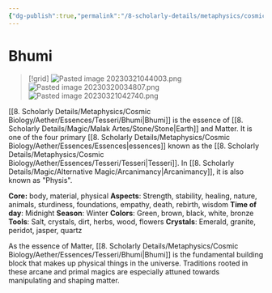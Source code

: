 ```yaml
---
{"dg-publish":true,"permalink":"/8-scholarly-details/metaphysics/cosmic-biology/aether/essences/tesseri/bhumi/","noteIcon":""}
---
```


# Bhumi

>[!grid]
>![Pasted image 20230321044003.png](/img/user/x.%20Assets/Attachments/Pasted%20image%2020230321044003.png)
>![Pasted image 20230320034807.png](/img/user/x.%20Assets/Attachments/Pasted%20image%2020230320034807.png)
>![Pasted image 20230321042740.png](/img/user/x.%20Assets/Attachments/Pasted%20image%2020230321042740.png)

[[8. Scholarly Details/Metaphysics/Cosmic Biology/Aether/Essences/Tesseri/Bhumi\|Bhumi]] is the essence of [[8. Scholarly Details/Magic/Malak Artes/Stone/Stone\|Earth]] and Matter. It is one of the four primary [[8. Scholarly Details/Metaphysics/Cosmic Biology/Aether/Essences/Essences\|essences]] known as the [[8. Scholarly Details/Metaphysics/Cosmic Biology/Aether/Essences/Tesseri/Tesseri\|Tesseri]]. In [[8. Scholarly Details/Magic/Alternative Magic/Arcanimancy\|Arcanimancy]], it is also known as "Physis".  

**Core:** body, material, physical
**Aspects**: Strength, stability, healing, nature, animals, sturdiness, foundations, empathy, death, rebirth, wisdom
**Time of day**: Midnight
**Season**: Winter
**Colors**: Green, brown, black, white, bronze
**Tools**: Salt, crystals, dirt, herbs, wood, flowers 
**Crystals**: Emerald, granite, peridot, jasper, quartz

As the essence of Matter, [[8. Scholarly Details/Metaphysics/Cosmic Biology/Aether/Essences/Tesseri/Bhumi\|Bhumi]] is the fundamental building block that makes up physical things in the universe. Traditions rooted in these arcane and primal magics are especially attuned towards manipulating and shaping matter. 

